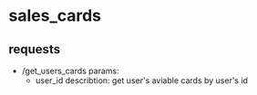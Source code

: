 # sales_cards
##  requests
* /get_users_cards
  params:
  - user_id
  describtion:
  get user's aviable cards by user's id
  
